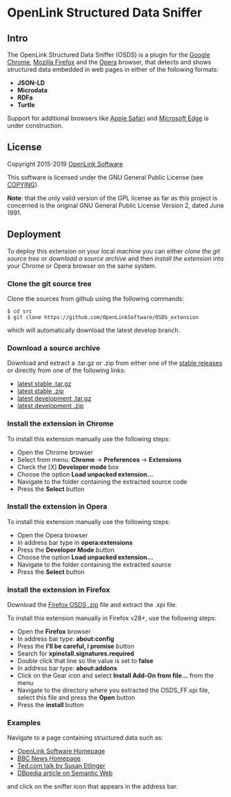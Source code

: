 # OpenLink Structured Data Sniffer

## Intro
The OpenLink Structured Data Sniffer (OSDS) is a plugin for the
[Google Chrome](http://www.google.com/chrome/browser/),
[Mozilla Firefox](http://www.mozilla.org/firefox/) and the
[Opera](http://www.opera.com/)
browser, that detects and shows structured data embedded in web pages in either of the following
formats:

- **JSON-LD**
- **Microdata**
- **RDFa**
- **Turtle**

Support for additional browsers like
[Apple Safari](http://www.apple.com/safari/) and
[Microsoft Edge](https://www.microsoft.com/microsoft-edge)
is under construction.

## License
Copyright 2015-2019 [OpenLink Software](mailto:opensource@openlinksw.com)

This software is licensed under the GNU General Public License (see
[COPYING](https://github.com/OpenLinkSoftware/OSDS_extension/blob/develop/COPYING)).

**Note**: that the only valid version of the GPL license as far as this project is concerned is the
original GNU General Public License Version 2, dated June 1991.


## Deployment
To deploy this extension on your local machine you can either *clone the git source tree* or
*download a source archive* and then *install the extension* into your Chrome or Opera browser on
the same system.

### Clone the git source tree
Clone the sources from github using the following commands:
```shell
$ cd src
$ git clone https://github.com/OpenLinkSoftware/OSDS_extension

```
which will automatically download the latest develop branch.

### Download a source archive
Download and extract a .tar.gz or .zip from either one of the
[stable releases](https://github.com/OpenLinkSoftware/OSDS_extension/releases/latest)
or directly from one of the following links:

- [latest stable .tar.gz](https://github.com/OpenLinkSoftware/OSDS_extension/archive/master.tar.gz)
- [latest stable .zip](https://github.com/OpenLinkSoftware/OSDS_extension/archive/master.zip)
- [latest development .tar.gz](https://github.com/OpenLinkSoftware/OSDS_extension/archive/develop.tar.gz)
- [latest development .zip](https://github.com/OpenLinkSoftware/OSDS_extension/archive/develop.zip)


### Install the extension in Chrome
To install this extension manually use the following steps:

- Open the Chrome browser
- Select from menu: **Chrome** -> **Preferences** -> **Extensions**
- Check the [X] **Developer mode** box
- Choose the option **Load unpacked extension...**
- Navigate to the folder containing the extracted source code
- Press the **Select** button


### Install the extension in Opera
To install this extension manually use the following steps:

- Open the Opera browser
- In address bar type in **opera:extensions**
- Press the **Developer Mode** button
- Choose the option **Load unpacked extension...**
- Navigate to the folder containing the extracted source
- Press the **Select** button

### Install the extension in Firefox
Download the [Firefox OSDS .zip](https://github.com/OpenLinkSoftware/OSDS_extension/releases/download/v2.16.1/OSDS_FF.zip)
file and extract the .xpi file.

To install this extension manually in Firefox v28+, use the following steps:
- Open the **Firefox** browser
- In address bar type: **about:config**
- Press the **I'll be careful, i promise** button
- Search for **xpinstall.signatures.required**
- Double click that line so the value is set to **false**
- In address bar type: **about:addons**
- Click on the Gear icon and select **Install Add-On from file...** from the menu
- Navigate to the directory where you extracted the OSDS_FF.xpi file, select this file and press the
  **Open** button
- Press the **install** button


### Examples
Navigate to a page containing structured data such as:

  - [OpenLink Software Homepage](http://www.openlinksw.com/)
  - [BBC News Homepage](http://www.bbc.com/news)
  - [Ted.com talk by Susan Etlinger](https://www.ted.com/talks/susan_etlinger_what_do_we_do_with_all_this_big_data)
  - [DBpedia article on Semantic Web](http://dbpedia.org/page/Semantic_Web)

and click on the sniffer icon that appears in the address bar.
